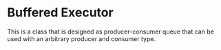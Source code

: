 # Buffered Executor
 This is a class that is designed as producer-consumer queue that can be used with an arbitrary producer and consumer type.
